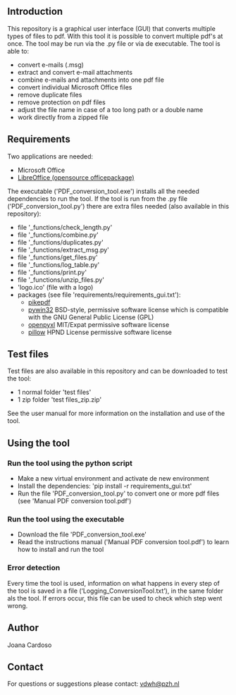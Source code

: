 ## Introduction
This repository is a graphical user interface (GUI) that converts multiple types of files to pdf. With this tool it is possible to convert multiple pdf's at once. The tool may be run via the .py file or via de executable. The tool is able to:

- convert e-mails (.msg)
- extract and convert e-mail attachments
- combine e-mails and attachments into one pdf file
- convert individual Microsoft Office files
- remove duplicate files
- remove protection on pdf files
- adjust the file name in case of a too long path or a double name
- work directly from a zipped file

## Requirements
Two applications are needed:
- Microsoft Office
- [LibreOffice (opensource officepackage)](https://nl.libreoffice.org/)

The executable ('PDF_conversion_tool.exe') installs all the needed dependencies to run the tool. If the tool is run from the .py file ('PDF_conversion_tool.py') there are extra files needed (also available in this repository):

- file '_functions/check_length.py'
- file '_functions/combine.py'
- file '_functions/duplicates.py'
- file '_functions/extract_msg.py'
- file '_functions/get_files.py'
- file '_functions/log_table.py'
- file '_functions/print.py'
- file '_functions/unzip_files.py'
- 'logo.ico' (file with a logo)
- packages (see file 'requirements/requirements_gui.txt'):
  - [pikepdf](https://github.com/pikepdf/pikepdf)
  - [pywin32](https://github.com/mhammond/pywin32) BSD-style, permissive software license which is compatible with the GNU General Public License (GPL)
  - [openpyxl](https://openpyxl.readthedocs.io/en/stable/) MIT/Expat permissive software license
  - [pillow](https://github.com/python-pillow/Pillow) HPND License permissive software license

## Test files
Test files are also available in this repository and can be downloaded to test the tool:
- 1 normal folder 'test files'
- 1 zip folder 'test files_zip.zip'

See the user manual for more information on the installation and use of the tool.

## Using the tool
### Run the tool using the python script
- Make a new virtual environment and activate de new environment
- Install the dependencies: 'pip install -r requirements_gui.txt'
- Run the file 'PDF_conversion_tool.py' to convert one or more pdf files (see 'Manual PDF conversion tool.pdf')

### Run the tool using the executable
- Download the file 'PDF_conversion_tool.exe'
- Read the instructions manual ('Manual PDF conversion tool.pdf') to learn how to install and run the tool

### Error detection
Every time the tool is used, information on what happens in every step of the tool is saved in a file (‘Logging_ConversionTool.txt’), in the same folder als the tool. If errors occur, this file can be used to check which step went wrong.

## Author
Joana Cardoso

## Contact
For questions or suggestions please contact: vdwh@pzh.nl
